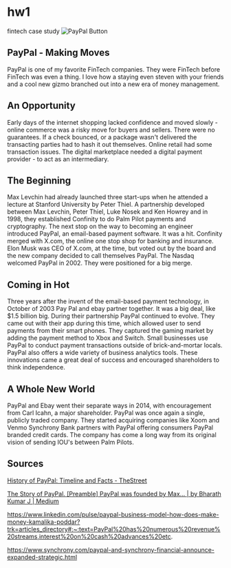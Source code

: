# hw1
fintech case study
![PayPal Button](https://www.citypng.com/public/uploads/small/21635276440hg6kchx3uwci5zm7i1trflvwfk6yjj5f0pyewvomiebiuipbfrn6mnejeksgplmfgpzjwcw73sqy4zs4ibiuxpxj53cav3n8g4qx.png)
## PayPal - Making Moves

PayPal is one of my favorite FinTech companies. They were FinTech before FinTech was even a thing. I love how a staying even steven with your friends and a cool new gizmo branched out into a new era of money management. 

## An Opportunity
Early days of the internet shopping lacked confidence and moved slowly - online commerce was a risky move for buyers and sellers. There were no guarantees. If a check bounced, or a package wasn't delivered the transacting parties had to hash it out themselves. Online retail had some transaction issues.   The digital marketplace needed a digital payment provider - to act as an intermediary. 
  
  ## The Beginning
 Max Levchin had already launched three start-ups when he attended a lecture at Stanford University by Peter Thiel. A partnership developed between Max Levchin, Peter Thiel, Luke Nosek and Ken Howrey and in 1998, they established Confinity to do Palm Pilot payments and cryptography. The next stop on the way to becoming an engineer introduced PayPal, an email-based payment software. It was a hit. Confinity merged with X.com, the online one stop shop for banking and insurance.  Elon Musk was CEO of X.com, at the time, but voted out by the board and the new company decided to call themselves PayPal. The Nasdaq welcomed PayPal in 2002. They were positioned for a big merge. 

## Coming in Hot

Three years after the invent of the email-based payment technology, in October of 2003 Pay Pal and ebay partner together. It was a big deal, like $1.5 billion big. During their partnership PayPal continued to evolve. They came out with their app during this time, which allowed user to send payments from their smart phones. They captured the gaming market by adding the payment method to Xbox and Switch. Small businesses use PayPal to conduct payment transactions outside of brick-and-mortar locals. PayPal also offers a wide variety of business analytics tools. These innovations came a great deal of success and encouraged shareholders to think independence.

## A Whole New World
PayPal and Ebay went their separate ways in 2014, with encouragement from Carl Icahn, a major shareholder. PayPal was once again a single, publicly traded company. They started acquiring companies like Xoom and Venmo Synchrony Bank partners with PayPal offering consumers PayPal branded credit cards.  The company has come a long way from its original vision of sending IOU's between Palm Pilots. 


## Sources

[History of PayPal: Timeline and Facts - TheStreet](https://www.thestreet.com/technology/history-of-paypal-15062744)

[The Story of PayPal. [Preamble] PayPal was founded by Max… | by Bharath Kumar J | Medium](https://medium.com/@bharath.bkj/the-story-of-paypal-b708efe83064)

https://www.linkedin.com/pulse/paypal-business-model-how-does-make-money-kamalika-poddar?trk=articles_directory#:~:text=PayPal%20has%20numerous%20revenue%20streams,interest%20on%20cash%20advances%20etc.

https://www.synchrony.com/paypal-and-synchrony-financial-announce-expanded-strategic.html

